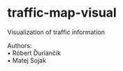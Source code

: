 # traffic-map-visual
Visualization of traffic information

Authors:  
• Róbert Ďuriančík  
• Matej Sojak  
